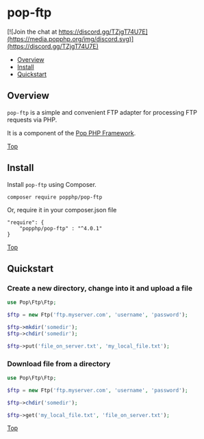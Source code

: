 pop-ftp
=======

[![Join the chat at https://discord.gg/TZjgT74U7E](https://media.popphp.org/img/discord.svg)](https://discord.gg/TZjgT74U7E)

* [Overview](#overview)
* [Install](#install)
* [Quickstart](#quickstart)

Overview
--------
`pop-ftp` is a simple and convenient FTP adapter for processing FTP requests via PHP.

It is a component of the [Pop PHP Framework](https://www.popphp.org/).

[Top](#pop-ftp)

Install
-------

Install `pop-ftp` using Composer.

    composer require popphp/pop-ftp

Or, require it in your composer.json file

    "require": {
        "popphp/pop-ftp" : "^4.0.1"
    }

[Top](#pop-ftp)

Quickstart
----------

### Create a new directory, change into it and upload a file

```php
use Pop\Ftp\Ftp;

$ftp = new Ftp('ftp.myserver.com', 'username', 'password');

$ftp->mkdir('somedir');
$ftp->chdir('somedir');

$ftp->put('file_on_server.txt', 'my_local_file.txt');
```

### Download file from a directory

```php
use Pop\Ftp\Ftp;

$ftp = new Ftp('ftp.myserver.com', 'username', 'password');

$ftp->chdir('somedir');

$ftp->get('my_local_file.txt', 'file_on_server.txt');
```

[Top](#pop-ftp)


